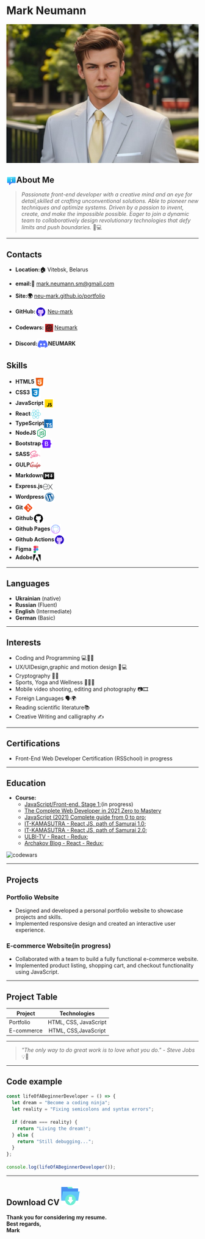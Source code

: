 # Mark Neumann
![photo Mark Neumann](assets/img/MTXX_MR20231024_222042197.jpg)

## <img align="left" alt="about me icon" width="26px" src="./assets/icons/icons8-о-нас-94.png" /> About Me

> *Passionate front-end developer with a creative mind and an eye for detail,skilled at crafting unconventional solutions. Able to pioneer new techniques and optimize systems. Driven by a passion to invent, create, and make the impossible possible. Eager to join a dynamic team to collaboratively design revolutionary technologies that defy limits and push boundaries.* 🚀💻

---


## Contacts
- **Location:🏠** Vitebsk, Belarus
- **email:📧** <mark.neumann.sm@gmail.com>  
- **Site:🌍** [neu-mark.github.io/portfolio](neu-mark.github.io/portfolio)  

- **GitHub:<img align="center" alt="about me icon" width="28px" src="./assets/icons/icons8-github.svg" />** [Neu-mark](https://github.com/Neu-mark)  
- **Codewars:<img align="center" alt="about me icon" width="28px" src="./assets/icons/icons8-codewars.svg" />**[Neumark](https://www.codewars.com/users/Mark%20Neumann)
- **Discord:<img align="center" alt="about me icon" width="28px" src="./assets/icons/icons8-discord.svg" />NEUMARK**

  
## Skills

- **HTML5<img align="center" alt="HTML5 icon" width="28px" src="./assets/icons/icons8-html5.svg" />**
- **CSS3<img align="center" alt="CSS3 icon" width="28px" src="./assets/icons/icons8-css3.svg" />**
- **JavaScript<img align="center" alt="JavaScript icon" width="28px" src="./assets/icons/icons8-js.svg" />**
- **React<img align="center" alt="React icon" width="28px" src="./assets/icons/icons8-react-native.svg" />**
- **TypeScript<img align="center" alt="TypeScript icon" width="22px" src="./assets/icons/icons8-typescript-24.png" />**
- **NodeJS<img align="center" alt="NodeJS icon" width="28px" src="./assets/icons/icons8-node-js.svg" />**
- **Bootstrap<img align="center" alt="Bootstrap icon" width="28px" src="./assets/icons/icons8-bootstrap.svg" />**
- **SASS<img align="center" alt="SASS icon" width="28px" src="./assets/icons/icons8-sass.svg" />**
- **GULP<img align="center" alt="GULP icon" width="28px" src="./assets/icons/icons8-gulp-an-open-source-javascript-toolkit-by-fractal-innovations-24.png" />**
- **Markdown<img align="center" alt="Markdown icon" width="28px" src="./assets/icons/icons8-уценка-24.png" />**
- **Express.js<img align="center" alt="Express.js icon" width="28px" src="./assets/icons/icons8-экспресс-js.svg" />**
- **Wordpress<img align="center" alt="Wordpress icon" width="28px" src="./assets/icons/icons8-wordpress.svg" />**
- **Git<img align="center" alt="Git icon" width="28px" src="./assets/icons/icons8-git.svg" />**
- **Github<img align="center" alt="Github icon" width="28px" src="./assets/icons/icons8-github (2).svg" />**
- **Github Pages<img align="center" alt="Github Pages icon" width="28px" src="./assets/icons/icons8-github (1).svg" />**
- **Github Actions<img align="center" alt="Github Actions icon" width="28px" src="./assets/icons/icons8-github.svg" />**
- **Figma<img align="center" alt="Figma icon" width="22px" src="./assets/icons/icons8-figma.svg" />**
- **Adobe<img align="center" alt="Adobe icon" width="22px" src="./assets/icons/icons8-логотип-adobe-50.png" />**
<!--- **MongoDB**
- **MySQL**
- **PostgreSQL**-->

---

## Languages
- **Ukrainian** (native)
- **Russian** (Fluent)
- **English** (Intermediate)
- **German** (Basic)

---
## Interests

- Coding and Programming 💻👩‍💻
- UX/UIDesign,graphic and motion design 🎨💻
- Cryptography 🧩🔐
- Sports, Yoga and Wellness 🧘‍♀️💪
- Mobile video shooting, editing and photography 📷🎞️
- Foreign Languages 🗣️🌍
- Reading scientific literature📚
- Creative Writing and calligraphy ✍️
  
 ---

## Certifications

- Front-End Web Developer Certification (RSSchool) in progress

---

<!--## Work Experience

### Front-End Developer at X Company (2024 - Present)
- Developed and maintained interactive and responsive websites using HTML, CSS, and JavaScript.
- Collaborated with UI/UX designers to translate wireframes and mockups into pixel-perfect web pages.
- Assisted in the development of a variety of client websites.
- Implemented responsive layouts and optimized sites for multiple devices. -->



## Education

- **Course:**
   - [JavaScript/Front-end. Stage 1](https://rs.school/js/);(in progress)
   - [The Complete Web Developer in 2021 Zero to Mastery](https://www.udemy.com/course/the-complete-web-developer-zero-to-mastery/)
   - [JavaScript (2021) Complete guide from 0 to pro](https://www.udemy.com/course/javascript-full-guide/);
   - [IT-KAMASUTRA - React JS, path of Samurai 1.0](https://www.youtube.com/playlist?list=PLcvhF2Wqh7DNVy1OCUpG3i5lyxyBWhGZ8);
   - [IT-KAMASUTRA - React JS, path of Samurai 2.0](https://www.youtube.com/playlist?list=PLcvhF2Wqh7DM3z1XqMw0kPuxpbyMo3HvN);
   - [ULBI-TV - React - Redux](https://www.youtube.com/c/UlbiTV);
   - [Archakov Blog - React - Redux](https://www.youtube.com/@ArchakovBlog);

 ![codewars](https://www.codewars.com/users/Mark%20Neumann/badges/large)

---

## Projects

### Portfolio Website
- Designed and developed a personal portfolio website to showcase projects and skills.
- Implemented responsive design and created an interactive user experience.

### E-commerce Website(in progress)
- Collaborated with a team to build a fully functional e-commerce website.
- Implemented product listing, shopping cart, and checkout functionality using JavaScript.

---
## Project Table

| Project      |Technologies      |
|--------------|:-------------------:|
| Portfolio    | HTML, CSS, JavaScript  |
| E-commerce   |HTML, CSS,JavaScript |

---
> *"The only way to do great work is to love what you do." - Steve Jobs* 💡💼

---
## Code example

```javascript
const lifeOfABeginnerDeveloper = () => {
  let dream = "Become a coding ninja";
  let reality = "Fixing semicolons and syntax errors";

  if (dream === reality) {
    return "Living the dream!";
  } else {
    return "Still debugging...";
  }
};

console.log(lifeOfABeginnerDeveloper());
```
---
## Download CV [![Скачать](https://github.com/Neu-mark/rsschool-cv/blob/gh-pages/assets/icons/icons8-%D1%81%D0%BA%D0%B0%D1%87%D0%B0%D1%82%D1%8C-48.png)](https://github.com/Neu-mark/rsschool-cv/blob/gh-pages/assets/Professional%20CV%20Resume.pdf)
**Thank you for considering my resume.  
Best regards,  
Mark**
  
